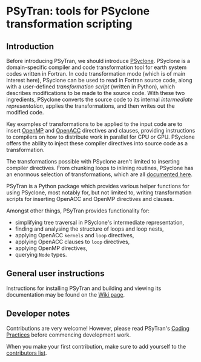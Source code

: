 <!--
  (C) Crown Copyright 2023, Met Office. All rights reserved.

  This file is part of PSyTran and is released under the BSD 3-Clause license.
  See LICENSE in the root of the repository for full licensing details.
-->

# PSyTran: tools for PSyclone transformation scripting

## Introduction

Before introducing PSyTran, we should introduce
[PSyclone](https://github.com/stfc/PSyclone). PSyclone is a domain-specific
compiler and code transformation tool for earth system codes written in Fortran.
In code transformation mode (which is of main interest here), PSyclone can be
used to read in Fortran source code, along with a user-defined
*transformation script* (written in Python), which describes modifications to be
made to the source code. With these two ingredients, PSyclone converts the
source code to its internal *intermediate representation*, applies the
transformations, and then writes out the modified code.

Key examples of transformations to be applied to the input code are to
insert [OpenMP](https://www.openmp.org) and [OpenACC](https://www.openacc.org)
directives and clauses, providing instructions to compilers on how to
distribute work in parallel for CPU or GPU. PSyclone offers the ability to
inject these compiler directives into source code as a transformation.

The transformations possible with PSyclone aren't limited to inserting compiler
directives. From chunking loops to inlining routines, PSyclone has an enormous
selection of transformations, which are all
[documented here](https://psyclone.readthedocs.io/en/stable/transformations.html).

PSyTran is a Python package which provides various helper functions for using
PSyclone, most notably for, but not limited to, writing transformation scripts
for inserting OpenACC and OpenMP directives and clauses.

Amongst other things, PSyTran provides functionality for:
 * simplifying tree traversal in PSyclone's intermediate representation,
 * finding and analysing the structure of loops and loop nests,
 * applying OpenACC `kernels` and `loop` directives,
 * applying OpenACC clauses to `loop` directives,
 * applying OpenMP directives,
 * querying `Node` types.

## General user instructions

Instructions for installing PSyTran and building and viewing its documentation
may be found on the [Wiki page](https://github.com/MetOffice/psytran/wiki#general-users).

## Developer notes

Contributions are very welcome! However, please read PSyTran's
[Coding Practices](./wiki/Coding-practices) before commencing development work.

When you make your first contribution, make sure to add yourself to the
[contributors list](./CONTRIBUTORS.md).
